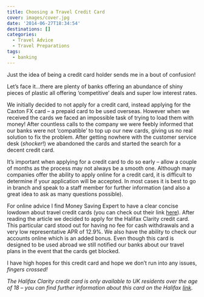 ```yaml
---
title: Choosing a Travel Credit Card
cover: images/cover.jpg
date: '2014-06-27T18:34:54'
destinations: []
categories:
  - Travel Advice
  - Travel Preparations
tags:
  - banking
---
```

Just the idea of being a credit card holder sends me in a bout of confusion!

Let’s face it…there are plenty of banks offering an abundance of shiny pieces of plastic all offering ‘competitive’ deals and super low interest rates.

We initially decided to not apply for a credit card, instead applying for the Caxton FX card – a prepaid card to be used overseas. However when we received the cards we faced an impossible task of trying to load them with money! After countless calls to the company we were feebly informed that our banks were not ‘compatible’ to top up our new cards, giving us no real solution to fix the problem. After getting nowhere with the customer service desk (_shocker_!) we abandoned the cards and started the search for a decent credit card.

It’s important when applying for a credit card to do so early – allow a couple of months as the process may not always be a smooth one. Although many companies offer the ability to apply online for a credit card, it is difficult to determine if your application will be accepted. In most cases it is best to go in branch and speak to a staff member for further information (and also a great idea to ask as many questions possible).

For online advice I find Money Saving Expert to have a clear concise lowdown about travel credit cards (you can check out their link [here](http://www.moneysavingexpert.com/travel/cheap-travel-money)). After reading the article we decided to apply for the Halifax Clarity credit card. This particular card stood out for having no fee for cash withdrawals and a very low representative APR of 12.9%. We also have the ability to check our accounts online which is an added bonus. Even though this card is designed to be used abroad we still notified our banks about our travel plans in the event that the cards get blocked.

I have high hopes for this credit card and hope we don’t run into any issues, _fingers crossed!_

_The Halifax Clarity credit card is only available to UK residents over the age of 18 – you can find further information about this card on the Halifax [link](http://www.halifax.co.uk/creditcards/clarity-card/)._

